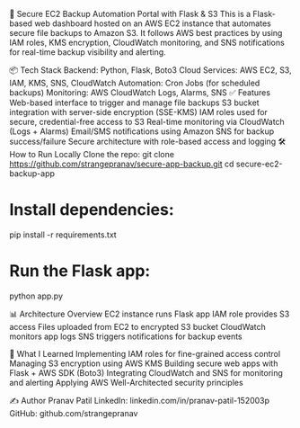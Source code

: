 🔐 Secure EC2 Backup Automation Portal with Flask & S3
This is a Flask-based web dashboard hosted on an AWS EC2 instance that automates secure file backups to Amazon S3. It follows AWS best practices by using IAM roles, KMS encryption, CloudWatch monitoring, and SNS notifications for real-time backup visibility and alerting.

📦 Tech Stack
Backend: Python, Flask, Boto3
Cloud Services: AWS EC2, S3, IAM, KMS, SNS, CloudWatch
Automation: Cron Jobs (for scheduled backups)
Monitoring: AWS CloudWatch Logs, Alarms, SNS
✅ Features
Web-based interface to trigger and manage file backups
S3 bucket integration with server-side encryption (SSE-KMS)
IAM roles used for secure, credential-free access to S3
Real-time monitoring via CloudWatch (Logs + Alarms)
Email/SMS notifications using Amazon SNS for backup success/failure
Secure architecture with role-based access and logging
🛠️ How to Run Locally
Clone the repo:
git clone https://github.com/strangepranav/secure-app-backup.git
cd secure-ec2-backup-app

# Install dependencies:
pip install -r requirements.txt

# Run the Flask app:
python app.py


📊 Architecture Overview
EC2 instance runs Flask app
IAM role provides S3 access
Files uploaded from EC2 to encrypted S3 bucket
CloudWatch monitors app logs
SNS triggers notifications for backup events

🧠 What I Learned
Implementing IAM roles for fine-grained access control
Managing S3 encryption using AWS KMS
Building secure web apps with Flask + AWS SDK (Boto3)
Integrating CloudWatch and SNS for monitoring and alerting
Applying AWS Well-Architected security principles


✍️ Author
Pranav Patil
LinkedIn: linkedin.com/in/pranav-patil-152003p
GitHub: github.com/strangepranav
